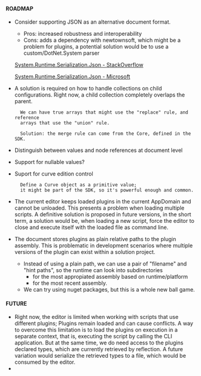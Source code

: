 ﻿#### ROADMAP

- Consider supporting JSON as an alternative document format.
  - Pros: increased robustness and interoperability
  - Cons: adds a dependency with newtownsoft, which might be a problem for plugins,
             a potential solution would be to use a custom/DotNet.System parser		
		
   [System.Runtime.Serialization.Json - StackOverflow](https://stackoverflow.com/questions/15894091/how-to-parse-this-string-using-system-runtime-serialization-json)

   [System.Runtime.Serialization.Json - Microsoft](https://msdn.microsoft.com/en-us/library/system.runtime.serialization.json(v=vs.100).aspx)

- A solution is required on how to handle collections on child configurations. Right now,
a child collection completely overlaps the parent.

		We can have true arrays that might use the "replace" rule, and reference
        arrays that use the "union" rule.

		Solution: the merge rule can come from the Core, defined in the SDK.

- Distinguish between values and node references at document level

- Support for nullable values?

- Suport for curve edition control

		Define a Curve object as a primitive value;
		it might be part of the SDK, so it's powerful enough and common.

- The current editor keeps loaded plugins in the current AppDomain and cannot be unloaded.
This presents a problem when loading multiple scripts. A definitive solution is proposed
in future versions, in the short term, a solution would be, when loading a new script,
force the editor to close and execute itself with the loaded file as command line.

- The document stores plugins as plain relative paths to the plugin assembly.
This is problematic in development scenarios where multiple versions of the plugin can exist
within a solution project.
  - Instead of using a plain path, we can use a pair of "filename" and "hint paths", so the runtime can look into subdirectories
    - for the most appropiated assembly based on runtime/platform
    - for the most recent assembly.
  - We can try using nuget packages, but this is a whole new ball game.
    


#### FUTURE

- Right now, the editor is limited when working with scripts that use different plugins;
Plugins remain loaded and can cause conflicts. A way to overcome this limitation is to load
the plugins on execution in a separate context, that is, executing the script by calling the
CLI application. But at the same time, we do need access to the plugins declared types, which
are currently retrieved by reflection. A future variation would serialize the retrieved types
to a file, which would be consumed by the editor.
- 





